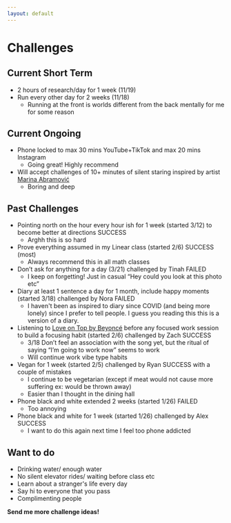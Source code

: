 ```yaml
---
layout: default
---
```

# Challenges

## Current Short Term

- 2 hours of research/day for 1 week (11/19)
- Run every other day for 2 weeks (11/18)
  - Running at the front is worlds different from the back mentally for me for some reason

## Current Ongoing

- Phone locked to max 30 mins YouTube+TikTok and max 20 mins Instagram
  - Going great! Highly recommend
- Will accept challenges of 10+ minutes of silent staring inspired by artist [Marina Abramović](https://www.moma.org/learn/moma_learning/marina-abramovic-marina-abramovic-the-artist-is-present-2010/)
  - Boring and deep

## Past Challenges

- Pointing north on the hour every hour ish for 1 week (started 3/12) to become better at directions SUCCESS
  - Arghh this is so hard 
- Prove everything assumed in my Linear class (started 2/6) SUCCESS (most)
  - Always recommend this in all math classes
- Don’t ask for anything for a day (3/21) challenged by Tinah FAILED
  - I keep on forgetting! Just in casual “Hey could you look at this photo etc”
- Diary at least 1 sentence a day for 1 month, include happy moments (started 3/18) challenged by Nora FAILED
  - I haven't been as inspired to diary since COVID (and being more lonely) since I prefer to tell people. I guess you reading this this is a version of a diary. 
- Listening to [Love on Top by Beyoncé](https://open.spotify.com/track/1z6WtY7X4HQJvzxC4UgkSf?si=07dd6dd216d545d5) before any focused work session to build a focusing habit (started 2/6) challenged by Zach SUCCESS
  - 3/18 Don’t feel an association with the song yet, but the ritual of saying “I’m going to work now” seems to work
  - Will continue work vibe type habits
- Vegan for 1 week (started 2/5) challenged by Ryan SUCCESS with a couple of mistakes
  - I continue to be vegetarian (except if meat would not cause more suffering ex: would be thrown away)
  - Easier than I thought in the dining hall
- Phone black and white extended 2 weeks (started 1/26) FAILED
  - Too annoying
- Phone black and white for 1 week (started 1/26) challenged by Alex SUCCESS
  - I want to do this again next time I feel too phone addicted

## Want to do

- Drinking water/ enough water
- No silent elevator rides/ waiting before class etc
- Learn about a stranger's life every day
- Say hi to everyone that you pass
- Complimenting people

**Send me more challenge ideas!**

